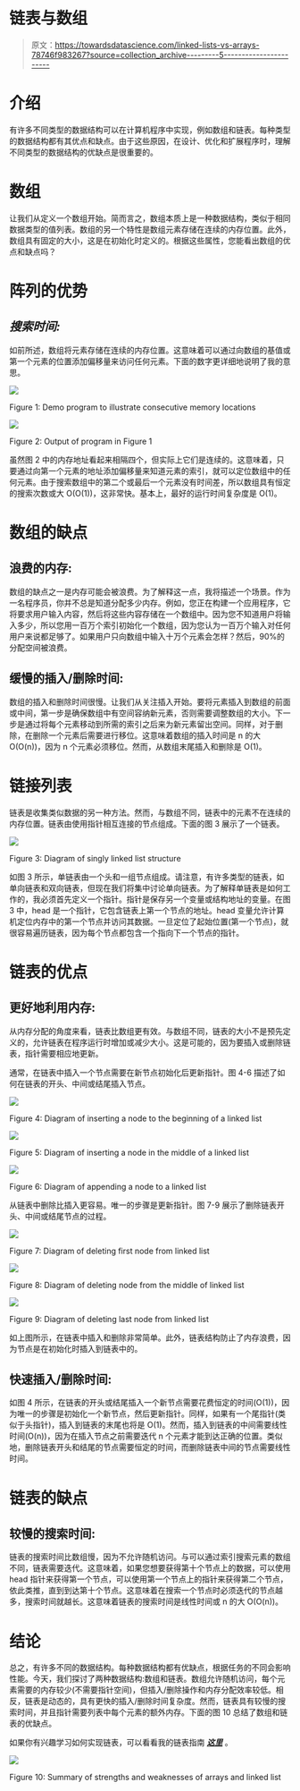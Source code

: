 # 链表与数组

> 原文：<https://towardsdatascience.com/linked-lists-vs-arrays-78746f983267?source=collection_archive---------5----------------------->

# 介绍

有许多不同类型的数据结构可以在计算机程序中实现，例如数组和链表。每种类型的数据结构都有其优点和缺点。由于这些原因，在设计、优化和扩展程序时，理解不同类型的数据结构的优缺点是很重要的。

# 数组

让我们从定义一个数组开始。简而言之，数组本质上是一种数据结构，类似于相同数据类型的值列表。数组的另一个特性是数组元素存储在连续的内存位置。此外，数组具有固定的大小，这是在初始化时定义的。根据这些属性，您能看出数组的优点和缺点吗？

# 阵列的优势

## ***搜索时间:***

如前所述，数组将元素存储在连续的内存位置。这意味着可以通过向数组的基值或第一个元素的位置添加偏移量来访问任何元素。下面的数字更详细地说明了我的意思。

![](img/0f27dd9d4aaf0af696a9fbd2cbb0831a.png)

Figure 1: Demo program to illustrate consecutive memory locations

![](img/0bd67133a239ff7c9bedcf4da1db08fd.png)

Figure 2: Output of program in Figure 1

虽然图 2 中的内存地址看起来相隔四个，但实际上它们是连续的。这意味着，只要通过向第一个元素的地址添加偏移量来知道元素的索引，就可以定位数组中的任何元素。由于搜索数组中的第二个或最后一个元素没有时间差，所以数组具有恒定的搜索次数或大 O(O(1))，这非常快。基本上，最好的运行时间复杂度是 O(1)。

# 数组的缺点

## 浪费的内存:

数组的缺点之一是内存可能会被浪费。为了解释这一点，我将描述一个场景。作为一名程序员，你并不总是知道分配多少内存。例如，您正在构建一个应用程序，它将要求用户输入内容，然后将这些内容存储在一个数组中。因为您不知道用户将输入多少，所以您用一百万个索引初始化一个数组，因为您认为一百万个输入对任何用户来说都足够了。如果用户只向数组中输入十万个元素会怎样？然后，90%的分配空间被浪费。

## 缓慢的插入/删除时间:

数组的插入和删除时间很慢。让我们从关注插入开始。要将元素插入到数组的前面或中间，第一步是确保数组中有空间容纳新元素，否则需要调整数组的大小。下一步是通过将每个元素移动到所需的索引之后来为新元素留出空间。同样，对于删除，在删除一个元素后需要进行移位。这意味着数组的插入时间是 n 的大 O(O(n))，因为 n 个元素必须移位。然而，从数组末尾插入和删除是 O(1)。

# 链接列表

链表是收集类似数据的另一种方法。然而，与数组不同，链表中的元素不在连续的内存位置。链表由使用指针相互连接的节点组成。下面的图 3 展示了一个链表。

![](img/e3a294a5646e207845ba9a9ba06f0913.png)

Figure 3: Diagram of singly linked list structure

如图 3 所示，单链表由一个头和一组节点组成。请注意，有许多类型的链表，如单向链表和双向链表，但现在我们将集中讨论单向链表。为了解释单链表是如何工作的，我必须首先定义一个指针。指针是保存另一个变量或结构地址的变量。在图 3 中，head 是一个指针，它包含链表上第一个节点的地址。head 变量允许计算机定位内存中的第一个节点并访问其数据。一旦定位了起始位置(第一个节点)，就很容易遍历链表，因为每个节点都包含一个指向下一个节点的指针。

# 链表的优点

## 更好地利用内存:

从内存分配的角度来看，链表比数组更有效。与数组不同，链表的大小不是预先定义的，允许链表在程序运行时增加或减少大小。这是可能的，因为要插入或删除链表，指针需要相应地更新。

通常，在链表中插入一个节点需要在新节点初始化后更新指针。图 4-6 描述了如何在链表的开头、中间或结尾插入节点。

![](img/3a175fb2e0b5d83568700bf899b46063.png)

Figure 4: Diagram of inserting a node to the beginning of a linked list

![](img/9ab8cf1ce73fdeb5f94219acb19652aa.png)

Figure 5: Diagram of inserting a node in the middle of a linked list

![](img/aa10cea60d8c37233634fff05adf2983.png)

Figure 6: Diagram of appending a node to a linked list

从链表中删除比插入更容易。唯一的步骤是更新指针。图 7-9 展示了删除链表开头、中间或结尾节点的过程。

![](img/d3501e1caf62b8169a280d80a25bcc9b.png)

Figure 7: Diagram of deleting first node from linked list

![](img/d2d304f345aecf883d5b5703f0512736.png)

Figure 8: Diagram of deleting node from the middle of linked list

![](img/4f8232f19e9b3d02580271a407426c0e.png)

Figure 9: Diagram of deleting last node from linked list

如上图所示，在链表中插入和删除非常简单。此外，链表结构防止了内存浪费，因为节点是在初始化时插入到链表中的。

## 快速插入/删除时间:

如图 4 所示，在链表的开头或结尾插入一个新节点需要花费恒定的时间(O(1))，因为唯一的步骤是初始化一个新节点，然后更新指针。同样，如果有一个尾指针(类似于头指针)，插入到链表的末尾也将是 O(1)。然而，插入到链表的中间需要线性时间(O(n))，因为在插入节点之前需要迭代 n 个元素才能到达正确的位置。类似地，删除链表开头和结尾的节点需要恒定的时间，而删除链表中间的节点需要线性时间。

# 链表的缺点

## 较慢的搜索时间:

链表的搜索时间比数组慢，因为不允许随机访问。与可以通过索引搜索元素的数组不同，链表需要迭代。这意味着，如果您想要获得第十个节点上的数据，可以使用 head 指针来获得第一个节点，可以使用第一个节点上的指针来获得第二个节点，依此类推，直到到达第十个节点。这意味着在搜索一个节点时必须迭代的节点越多，搜索时间就越长。这意味着链表的搜索时间是线性时间或 n 的大 O(O(n))。

# 结论

总之，有许多不同的数据结构。每种数据结构都有优缺点，根据任务的不同会影响性能。今天，我们探讨了两种数据结构:数组和链表。数组允许随机访问，每个元素需要的内存较少(不需要指针空间)，但插入/删除操作和内存分配效率较低。相反，链表是动态的，具有更快的插入/删除时间复杂度。然而，链表具有较慢的搜索时间，并且指针需要列表中每个元素的额外内存。下面的图 10 总结了数组和链表的优缺点。

如果你有兴趣学习如何实现链表，可以看看我的链表指南 [***这里***](https://medium.com/@krohnhermannacosta/linked-list-implementation-guide-16ed67be18e4) 。

![](img/f49e711e01584f87717ea6aebe71e1bb.png)

Figure 10: Summary of strengths and weaknesses of arrays and linked list